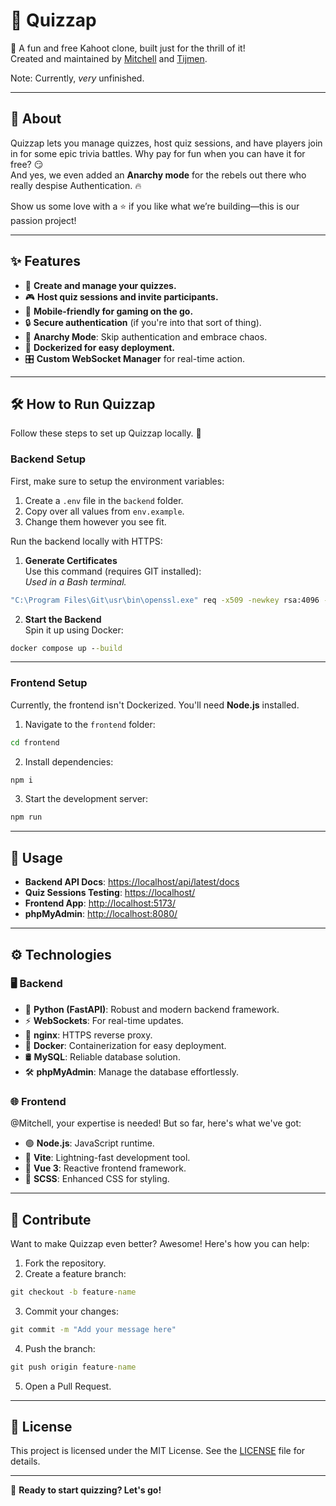# 🚀 Quizzap

🎉 A fun and free Kahoot clone, built just for the thrill of it!  
Created and maintained by [Mitchell](https://github.com/mitchellvdhut) and [Tijmen](https://github.com/troshujin).  

Note: Currently, *very* unfinished.

---

## 🧐 About

Quizzap lets you manage quizzes, host quiz sessions, and have players join in for some epic trivia battles. Why pay for fun when you can have it for free? 😏  
And yes, we even added an **Anarchy mode** for the rebels out there who really despise Authentication. 🔥

Show us some love with a ⭐ if you like what we’re building—this is our passion project!

---

## ✨ Features

- 📝 **Create and manage your quizzes.**
- 🎮 **Host quiz sessions and invite participants.**
- 📱 **Mobile-friendly for gaming on the go.**
- 🔒 **Secure authentication** (if you're into that sort of thing).
- 🚫 **Anarchy Mode**: Skip authentication and embrace chaos.
- 🐳 **Dockerized for easy deployment.**
- 🎛️ **Custom WebSocket Manager** for real-time action.

---

## 🛠️ How to Run Quizzap

Follow these steps to set up Quizzap locally. 🚀  

### **Backend Setup**  

First, make sure to setup the environment variables:

1. Create a `.env` file in the `backend` folder.
2. Copy over all values from `env.example`.
3. Change them however you see fit.

Run the backend locally with HTTPS:  

1. **Generate Certificates**  
  Use this command (requires GIT installed):  
  *Used in a Bash terminal.*
  ```bash
  "C:\Program Files\Git\usr\bin\openssl.exe" req -x509 -newkey rsa:4096 -keyout nginx/certs/nginx.key -out nginx/certs/nginx.crt -days 365 -nodes  
  ```

2. **Start the Backend**  
  Spin it up using Docker:  
  ```cmd
  docker compose up --build  
  ```

---

### **Frontend Setup**  

Currently, the frontend isn't Dockerized. You'll need **Node.js** installed.  

1. Navigate to the `frontend` folder:  
  ```cmd
  cd frontend  
  ```

2. Install dependencies:
  ```cmd
  npm i  
  ```

3. Start the development server:
  ```cmd
  npm run
  ``` 

---

## 🎯 Usage  

- **Backend API Docs**: [https://localhost/api/latest/docs](https://localhost/api/latest/docs)  
- **Quiz Sessions Testing**: [https://localhost/](https://localhost/)  
- **Frontend App**: [http://localhost:5173/](http://localhost:5173/)  
- **phpMyAdmin**: [http://localhost:8080/](http://localhost:8080/)  

---

## ⚙️ Technologies  

### 🖥️ **Backend**  
- 🐍 **Python (FastAPI)**: Robust and modern backend framework.  
- ⚡ **WebSockets**: For real-time updates.  
- 🧩 **nginx**: HTTPS reverse proxy.  
- 🐋 **Docker**: Containerization for easy deployment.  
- 🛢️ **MySQL**: Reliable database solution.  
- 🛠️ **phpMyAdmin**: Manage the database effortlessly.  

### 🌐 **Frontend**  
@Mitchell, your expertise is needed! But so far, here's what we've got:  
- 🟢 **Node.js**: JavaScript runtime.  
- 🚀 **Vite**: Lightning-fast development tool.  
- 🎨 **Vue 3**: Reactive frontend framework.  
- 🎨 **SCSS**: Enhanced CSS for styling.  

---

## 🤝 Contribute  

Want to make Quizzap even better? Awesome! Here's how you can help:  

1. Fork the repository.  
2. Create a feature branch:  
  ```cmd
  git checkout -b feature-name
  ```

3. Commit your changes:  
  ```cmd
  git commit -m "Add your message here" 
  ``` 

4. Push the branch:  
  ```cmd
  git push origin feature-name
  ```

5. Open a Pull Request.

---

## 📜 License  

This project is licensed under the MIT License. See the [LICENSE](LICENSE) file for details.

---

🚀 **Ready to start quizzing? Let's go!**

